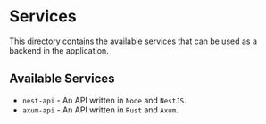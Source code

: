 # Services

This directory contains the available services that can be used as a backend in the application.

## Available Services

-   `nest-api` - An API written in `Node` and `NestJS`.
-   `axum-api` - An API written in `Rust` and `Axum`.
